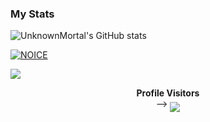 ### My Stats
![UnknownMortal's GitHub stats](https://github-readme-stats.vercel.app/api?username=UnknownMortal&show_icons=true&theme=radical)

[![NOICE](https://github-readme-stats.vercel.app/api/top-langs/?username=UnknownMortal&layout=compact&theme=midnight-purple&hide=Css)](https://github.com/UnknownMortal)

![](https://visitor-badge.laobi.icu/badge?page_id=UnknownMortal)

<p align="center">
    <b>Profile Visitors</b><br>
 -->    <img align="middle" src="https://profile-counter.glitch.me/UnknownMortal/count.svg" />
</p>  
